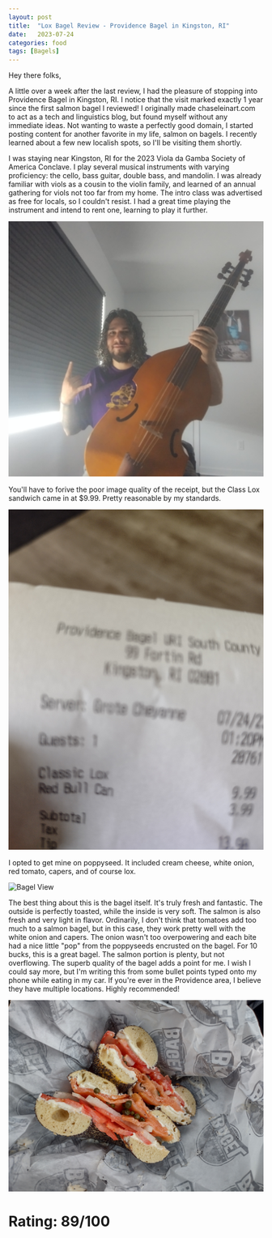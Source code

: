 ```yaml
---
layout: post
title:  "Lox Bagel Review - Providence Bagel in Kingston, RI"
date:   2023-07-24
categories: food
tags: [Bagels]
---
```

Hey there folks,

A little over a week after the last review, I had the pleasure of stopping into Providence Bagel in Kingston, RI. I notice that the visit marked exactly 1 year since the first salmon bagel I reviewed! I originally made chaseleinart.com to act as a tech and linguistics blog, but found myself without any immediate ideas. Not wanting to waste a perfectly good domain, I started posting content for another favorite in my life, salmon on bagels. I recently learned about a few new localish spots, so I'll be visiting them shortly.

I was staying near Kingston, RI for the 2023 Viola da Gamba Society of America Conclave. I play several musical instruments with varying proficiency: the cello, bass guitar, double bass, and mandolin. I was already familiar with viols as a cousin to the violin family, and learned of an annual gathering for viols not too far from my home. The intro class was advertised as free for locals, so I couldn't resist. I had a great time playing the instrument and intend to rent one, learning to play it further.


![Viola da gamba](/images/viola-da-gamba.jpg)


You'll have to forive the poor image quality of the receipt, but the Class Lox sandwich came in at $9.99. Pretty reasonable by my standards.


![Stroll Menu](/images/providence-receipt.jpg)

I opted to get mine on poppyseed. It included cream cheese, white onion, red tomato, capers, and of course lox.

![Bagel View](/images/providence-top.jpg)

The best thing about this is the bagel itself. It's truly fresh and fantastic. The outside is perfectly toasted, while the inside is very soft. The salmon is also fresh and very light in flavor. Ordinarily, I don't think that tomatoes add too much to a salmon bagel, but in this case, they work pretty well with the white onion and capers. The onion wasn't too overpowering and each bite had a nice little "pop" from the poppyseeds encrusted on the bagel. For 10 bucks, this is a great bagel. The salmon portion is plenty, but not overflowing. The superb quality of the bagel adds a point for me. I wish I could say more, but I'm writing this from some bullet points typed onto my phone while eating in my car. If you're ever in the Providence area, I believe they have multiple locations. Highly recommended!



![Bagel View](/images/providence-halves.jpg)


# Rating: 89/100


